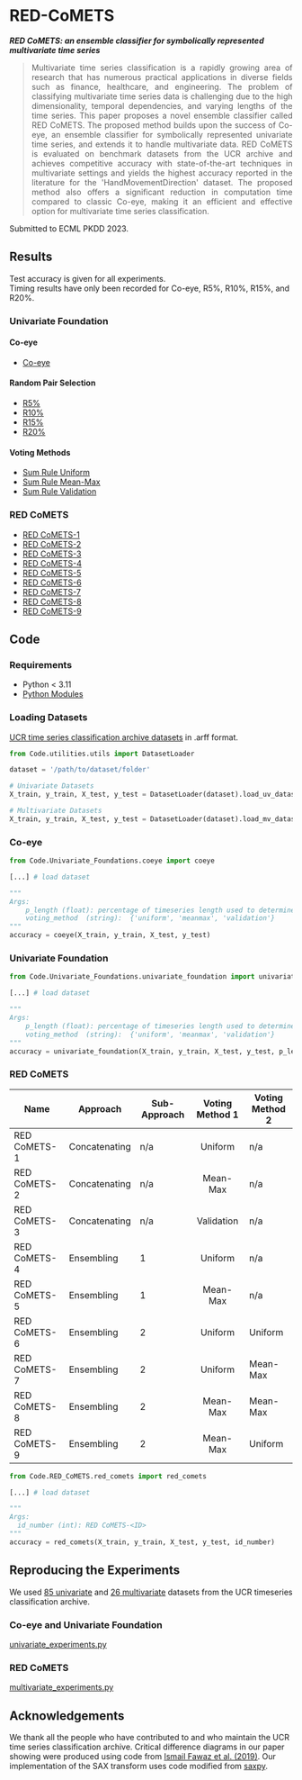 # RED-CoMETS
***RED CoMETS: an ensemble classifier for symbolically represented multivariate time series***

> <div align="justify">Multivariate time series classification is a rapidly growing area of research that has numerous practical applications in diverse fields such as finance, healthcare, and engineering. The problem of classifying multivariate time series data is challenging due to the high dimensionality, temporal dependencies, and varying lengths of the time series.  This paper proposes a novel ensemble classifier called RED CoMETS. The proposed method builds upon the success of Co-eye, an ensemble classifier for symbolically represented univariate time series, and extends it to handle multivariate data. RED CoMETS is evaluated on benchmark datasets from the UCR archive and achieves competitive accuracy with state-of-the-art techniques in multivariate settings and yields the highest accuracy reported in the literature for the 'HandMovementDirection' dataset. The proposed method also offers a significant reduction in computation time compared to classic Co-eye, making it an efficient and effective option for multivariate time series classification.</div>

Submitted to ECML PKDD 2023.

## Results
Test accuracy is given for all experiments.   
Timing results have only been recorded for Co-eye, R5%, R10%, R15%, and R20%.

### Univariate Foundation
#### Co-eye
* [Co-eye](Results/Univariate_Foundation/Coeye_TESTFOLDS.csv)
#### Random Pair Selection
* [R5%](Results/Univariate_Foundation/R5_TESTFOLDS.csv)
* [R10%](Results/Univariate_Foundation/R10_TESTFOLDS.csv)
* [R15%](Results/Univariate_Foundation/R15_TESTFOLDS.csv)
* [R20%](Results/Univariate_Foundation/R20_TESTFOLDS.csv)

#### Voting Methods
* [Sum Rule Uniform](Results/Univariate_Foundation/R5_SR_Uniform_TESTFOLDS.csv)
* [Sum Rule Mean-Max](Results/Univariate_Foundation/R5_SR_Mean-Max_TESTFOLDS.csv)
* [Sum Rule Validation](Results/Univariate_Foundation/R5_SR_Validation_TESTFOLDS.csv)

### RED CoMETS
* [RED CoMETS-1](Results/RED_CoMETS/RED_CoMETS-1_TESTFOLDS.csv)
* [RED CoMETS-2](Results/RED_CoMETS/RED_CoMETS-2_TESTFOLDS.csv)
* [RED CoMETS-3](Results/RED_CoMETS/RED_CoMETS-3_TESTFOLDS.csv)
* [RED CoMETS-4](Results/RED_CoMETS/RED_CoMETS-4_TESTFOLDS.csv)
* [RED CoMETS-5](Results/RED_CoMETS/RED_CoMETS-5_TESTFOLDS.csv)
* [RED CoMETS-6](Results/RED_CoMETS/RED_CoMETS-6_TESTFOLDS.csv)
* [RED CoMETS-7](Results/RED_CoMETS/RED_CoMETS-7_TESTFOLDS.csv)
* [RED CoMETS-8](Results/RED_CoMETS/RED_CoMETS-8_TESTFOLDS.csv)
* [RED CoMETS-9](Results/RED_CoMETS/RED_CoMETS-9_TESTFOLDS.csv)

## Code
### Requirements
* Python < 3.11
* [Python Modules](requirements.txt)

### Loading Datasets

[UCR time series classification archive datasets](https://www.timeseriesclassification.com/dataset.php) in .arff format. 

```python
from Code.utilities.utils import DatasetLoader

dataset = '/path/to/dataset/folder'

# Univariate Datasets
X_train, y_train, X_test, y_test = DatasetLoader(dataset).load_uv_dataset_to_numpy()

# Multivariate Datasets
X_train, y_train, X_test, y_test = DatasetLoader(dataset).load_mv_dataset_to_numpy()
```

### Co-eye

```python
from Code.Univariate_Foundations.coeye import coeye

[...] # load dataset

"""
Args:
    p_length (float): percentage of timeseries length used to determine number of SAX and SFA lenses
    voting_method  (string):  {'uniform', 'meanmax', 'validation'}
"""
accuracy = coeye(X_train, y_train, X_test, y_test)
```

### Univariate Foundation

```python
from Code.Univariate_Foundations.univariate_foundation import univariate_foundation

[...] # load dataset

"""
Args:
    p_length (float): percentage of timeseries length used to determine number of SAX and SFA lenses
    voting_method  (string):  {'uniform', 'meanmax', 'validation'}
"""
accuracy = univariate_foundation(X_train, y_train, X_test, y_test, p_length, voting_method)
```

### RED CoMETS

| Name         | Approach  | Sub-Approach | Voting Method 1 | Voting Method 2 |
|--------------|------------|----------|:---------------:|-----------------|
| RED CoMETS-1 | Concatenating | n/a      |     Uniform     | n/a             |
| RED CoMETS-2 | Concatenating | n/a      |     Mean-Max    | n/a             |
| RED CoMETS-3 | Concatenating | n/a      |    Validation   | n/a             |
| RED CoMETS-4 | Ensembling    | 1        |     Uniform     | n/a             |
| RED CoMETS-5 | Ensembling    | 1        |     Mean-Max    | n/a             |
| RED CoMETS-6 | Ensembling    | 2        |     Uniform     | Uniform         |
| RED CoMETS-7 | Ensembling    | 2        |     Uniform     | Mean-Max        |
| RED CoMETS-8 | Ensembling    | 2        |     Mean-Max    | Mean-Max        |
| RED CoMETS-9 | Ensembling    | 2        |     Mean-Max    | Uniform         |

```python
from Code.RED_CoMETS.red_comets import red_comets

[...] # load dataset

"""
Args:
  id_number (int): RED CoMETS-<ID>
"""
accuracy = red_comets(X_train, y_train, X_test, y_test, id_number)
```

## Reproducing the Experiments
We used [85 univariate](/Results/Univariate_Foundation/uv_datasets.txt) and [26 multivariate](/Results/RED_CoMETS/mv_datasets.txt) datasets from the UCR timeseries classification archive. 

### Co-eye and Univariate Foundation
[univariate_experiments.py](/Code/Univariate_Foundation/univariate_experiments.py)

### RED CoMETS
[multivariate_experiments.py](/Code/RED_CoMETS/multivariate_experiments.py)

## Acknowledgements
We thank all the people who have contributed to and who maintain the UCR time series classification archive. Critical difference diagrams in our paper showing were produced using code from [Ismail Fawaz et al. (2019)](https://github.com/hfawaz/cd-diagram). Our implementation of the SAX transform uses code modified from [saxpy](https://github.com/seninp/saxpy).
